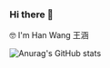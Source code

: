 ### Hi there 👋

🤓 I'm Han Wang 王涵

![Anurag's GitHub stats](https://github-readme-stats.vercel.app/api?username=hantiberius&theme=tokyonight&show_icons=true)
